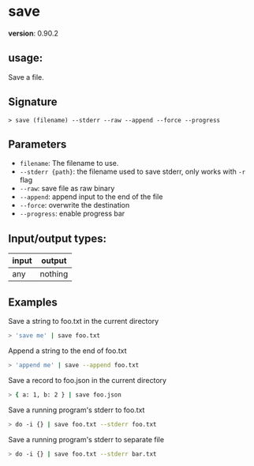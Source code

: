 # save

**version**: 0.90.2

## **usage**:

Save a file.

## Signature

`> save (filename) --stderr --raw --append --force --progress`

## Parameters

- `filename`: The filename to use.
- `--stderr {path}`: the filename used to save stderr, only works with `-r` flag
- `--raw`: save file as raw binary
- `--append`: append input to the end of the file
- `--force`: overwrite the destination
- `--progress`: enable progress bar

## Input/output types:

| input | output  |
| ----- | ------- |
| any   | nothing |

## Examples

Save a string to foo.txt in the current directory

```bash
> 'save me' | save foo.txt
```

Append a string to the end of foo.txt

```bash
> 'append me' | save --append foo.txt
```

Save a record to foo.json in the current directory

```bash
> { a: 1, b: 2 } | save foo.json
```

Save a running program's stderr to foo.txt

```bash
> do -i {} | save foo.txt --stderr foo.txt
```

Save a running program's stderr to separate file

```bash
> do -i {} | save foo.txt --stderr bar.txt
```
